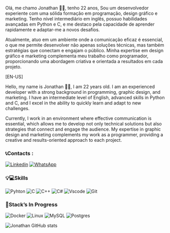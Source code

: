Olá, me chamo Jonathan 👋🏿, tenho 22 anos, Sou um desenvolvedor experiente com uma sólida formação em programação, design gráfico e marketing. Tenho nível  intermediário em inglês, possuo habilidades avançadas em Python e C, e me destaco pela capacidade de aprender rapidamente e adaptar-me a novos desafios.

Atualmente, atuo em um ambiente onde a comunicação eficaz é essencial, o que me permite desenvolver não apenas soluções técnicas, mas também estratégias que conectam e engajam o público. Minha expertise em design gráfico e marketing complementa meu trabalho como programador, proporcionando uma abordagem criativa e orientada a resultados em cada projeto.


 [EN-US] 

Hello, my name is Jonathan 👋🏿, I am 22 years old. I am an experienced developer with a strong background in programming, graphic design, and marketing. I have an intermediate level of English, advanced skills in Python and C, and I excel in the ability to quickly learn and adapt to new challenges.

Currently, I work in an environment where effective communication is essential, which allows me to develop not only technical solutions but also strategies that connect and engage the audience. My expertise in graphic design and marketing complements my work as a programmer, providing a creative and results-oriented approach to each project.

### 📞Contacts :

[![Linkedin](https://img.shields.io/badge/LinkedIn-0077B5?style=for-the-badge&logo=linkedin&logoColor=white
)](https://www.linkedin.com/in/jonathan-vieira-9481bb1aa/)
[![WhatsApp](https://img.shields.io/badge/WhatsApp-25D366?style=for-the-badge&logo=whatsapp&logoColor=white)](https://wa.me/5521990567427)




### 💡💻Skills

![Pyhton](https://img.shields.io/badge/Python-14354C?style=for-the-badge&logo=python&logoColor=white)
![C](https://img.shields.io/badge/C-00599C?style=for-the-badge&logo=c&logoColor=white
)
![C++](https://img.shields.io/badge/C%2B%2B-00599C?style=for-the-badge&logo=c%2B%2B&logoColor=white
)
![C#](https://img.shields.io/badge/C%23-239120?style=for-the-badge&logo=c-sharp&logoColor=white
)
![Vscode](https://img.shields.io/badge/Vscode-007ACC?style=for-the-badge&logo=visual-studio-code&logoColor=white)
![Git](https://img.shields.io/badge/GIT-E44C30?style=for-the-badge&logo=git&logoColor=white)

### 🚀Stack’s In Progress

![Docker](https://img.shields.io/badge/docker-%230db7ed.svg?style=for-the-badge&logo=docker&logoColor=white)
![Linux](https://img.shields.io/badge/Linux-FCC624?style=for-the-badge&logo=linux&logoColor=black)
![MySQL](https://img.shields.io/badge/mysql-4479A1.svg?style=for-the-badge&logo=mysql&logoColor=white)
![Postgres](https://img.shields.io/badge/postgres-%23316192.svg?style=for-the-badge&logo=postgresql&logoColor=white)










![Jonathan GitHub stats](https://github-readme-stats.vercel.app/api?username=Jonathann8&show_iconJonathann8s=true&theme=radical)


